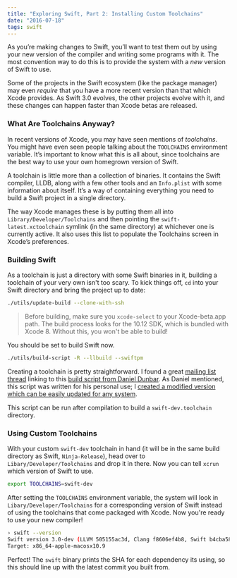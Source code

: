 ```yaml
---
title: "Exploring Swift, Part 2: Installing Custom Toolchains"
date: "2016-07-18"
tags: swift
---
```


As you’re making changes to Swift, you’ll want to test them out by using your new version of the compiler and writing some programs with it. The most convention way to do this is to provide the system with a _new_ version of Swift to use.

Some of the projects in the Swift ecosystem (like the package manager) may even _require_ that you have a more recent version than that which Xcode provides. As Swift 3.0 evolves, the other projects evolve with it, and these changes can happen faster than Xcode betas are released.

### What Are Toolchains Anyway?

In recent versions of Xcode, you may have seen mentions of _toolchains_. You might have even seen people talking about the `TOOLCHAINS` environment variable. It’s important to know what this is all about, since toolchains are the best way to use your own homegrown version of Swift.

A toolchain is little more than a collection of binaries. It contains the Swift compiler, LLDB, along with a few other tools and an `Info.plist` with some information about itself. It’s a way of containing everything you need to build a Swift project in a single directory.

The way Xcode manages these is by putting them all into `Library/Developer/Toolchains` and then pointing the `swift-latest.xctoolchain` symlink (in the same directory) at whichever one is currently active. It also uses this list to populate the Toolchains screen in Xcode’s preferences.

### Building Swift

As a toolchain is just a directory with some Swift binaries in it, building a toolchain of your very own isn't too scary. To kick things off, `cd` into your Swift directory and bring the project up to date:

```bash
./utils/update-build --clone-with-ssh
```

> Before building, make sure you `xcode-select` to your Xcode-beta.app path. The build process looks for the 10.12 SDK, which is bundled with Xcode 8. Without this, you won't be able to build!

You should be set to build Swift now.

```bash
./utils/build-script -R --llbuild --swiftpm
```

Creating a toolchain is pretty straightforward. I found a great [mailing list thread](https://lists.swift.org/pipermail/swift-build-dev/Week-of-Mon-20160530/000492.html) linking to this [build script from Daniel Dunbar](https://gist.github.com/ddunbar/598bf66952fba0e9d8aecc54995f018e). As Daniel mentioned, this script was written for his personal use; I [created a modified version which can be easily updated for any system](https://gist.github.com/samsymons/a026756ff7afc3154d4649bc955d08ab).

This script can be run after compilation to build a `swift-dev.toolchain` directory.

### Using Custom Toolchains

With your custom `swift-dev` toolchain in hand (it will be in the same build directory as Swift, `Ninja-Release`), head over to `Libary/Developer/Toolchains` and drop it in there. Now you can tell `xcrun` which version of Swift to use.

```bash
export TOOLCHAINS=swift-dev
```

After setting the `TOOLCHAINS` environment variable, the system will look in `Libary/Developer/Toolchains` for a corresponding version of Swift instead of using the toolchains that come packaged with Xcode. Now you're ready to use your new compiler!

```bash
› swift --version
Swift version 3.0-dev (LLVM 505155ac3d, Clang f8606ef4b8, Swift b4cba58330)
Target: x86_64-apple-macosx10.9
```

Perfect! The `swift` binary prints the SHA for each dependency its using, so this should line up with the latest commit you built from.
